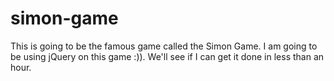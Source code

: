 # simon-game

This is going to be the famous game called the Simon Game.
I am going to be using jQuery on this game :)). 
We'll see if I can get it done in less than an hour.
